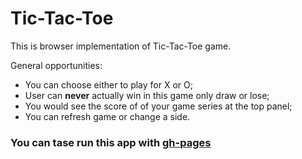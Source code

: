 # Tic-Tac-Toe

This is browser implementation of Tic-Tac-Toe game.

General opportunities:
- You can choose either to play for X or O;
- User can **never** actually win in this game only draw or lose;
- You would see the score of of your game series at the top panel;
- You can refresh game or change a side.

### You can tase run this app with [gh-pages](http://lempiy.github.io/tic-tac-toe)
